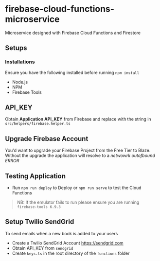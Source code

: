 # firebase-cloud-functions-microservice
Microservice designed with Firebase Cloud Functions and Firestore

## Setups

### Installations

Ensure you have the following installed before running `npm install`
- Node.js
- NPM
- Firebase Tools

## API_KEY 
 
 Obtain **Application API_KEY** from Firebase and replace with the string in `src/helpers/firebase.helper.ts`

## Upgrade Firebase Account
You'd want to upgrade your Firebase Project from the Free Tier to Blaze. Without the upgrade the application will resolve to a _netwowrk outofbound ERROR_

## Testing Application 
- Run `npm run deploy` to Deploy or `npm run serve` to test the Cloud Functions 
> NB: If the emulator fails to run please ensure you are running  `firebase-tools 6.9.3`

## Setup Twilio SendGrid

To send emails when a new book is added to your users
- Create a Twilio SendGrid Account https://sendgrid.com
- Obtain API_KEY from `sendgrid`
- Create `keys.ts` in the root directory of the `functions` folder 
